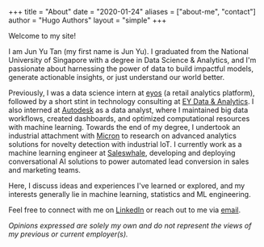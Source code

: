 +++
title = "About"
date = "2020-01-24"
aliases = ["about-me", "contact"]
author = "Hugo Authors"
layout = "simple"
+++

Welcome to my site!

I am Jun Yu Tan (my first name is Jun Yu). I graduated from the National University of Singapore with a degree in Data Science & Analytics, and I'm passionate about harnessing the power of data to build impactful models, generate actionable insights, or just understand our world better.

Previously, I was a data science intern at [eyos](https://eyos.one/) (a retail analytics platform), followed by a short stint in technology consulting at [EY Data & Analytics](https://www.ey.com/en_gl/big-data-analytics). I also interned at [Autodesk](https://www.autodesk.com/) as a data analyst, where I maintained big data workflows, created dashboards, and optimized computational resources with machine learning. Towards the end of my degree, I undertook an industrial attachment with [Micron](https://www.micron.com/) to research on advanced analytics solutions for novelty detection with industrial IoT. I currently work as a machine learning engineer at [Saleswhale](https://www.saleswhale.com/), developing and deploying conversational AI solutions to power automated lead conversion in sales and marketing teams.

Here, I discuss ideas and experiences I've learned or explored, and my interests generally lie in machine learning, statistics and ML engineering.

Feel free to connect with me on [LinkedIn](https://linkedin.com/in/tanjy) or reach out to me via [email](mailto:jy8230@gmail.com).

*Opinions expressed are solely my own and do not represent the views of my previous or current employer(s).*
